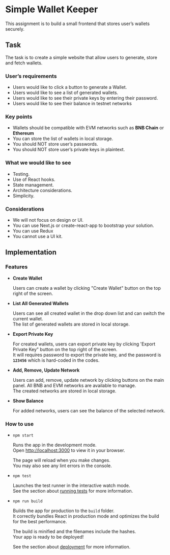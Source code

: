 # Simple Wallet Keeper

This assignment is to build a small frontend that stores user’s wallets securely.

## Task

The task is to create a simple website that allow users to generate, store and fetch wallets.

### User’s requirements

-   Users would like to click a button to generate a Wallet.
-   Users would like to see a list of generated wallets.
-   Users would like to see their private keys by entering their password.
-   Users would like to see their balance in testnet networks

### Key points

-   Wallets should be compatible with EVM networks such as **BNB Chain** or **Ethereum**
-   You can store the list of wallets in local storage.
-   You should NOT store user’s passwords.
-   You should NOT store user’s private keys in plaintext.

### What we would like to see

-   Testing.
-   Use of React hooks.
-   State management.
-   Architecture considerations.
-   Simplicity.

### Considerations

-   We will not focus on design or UI.
-   You can use Next.js or create-react-app to bootstrap your solution.
-   You can use Redux
-   You cannot use a UI kit.

## Implementation

### Features

-   **Create Wallet**

    Users can create a wallet by clicking "Create Wallet" button on the top right of the screen.

-   **List All Generated Wallets**

    Users can see all created wallet in the drop down list and can switch the current wallet.\
    The list of generated wallets are stored in local storage.

-   **Export Private Key**

    For created wallets, users can export private key by clicking 'Export Private Key" button on the top right of the screen.\
    It will requires password to export the private key, and the password is
    **`123456`** which is hard-coded in the codes.

-   **Add, Remove, Update Network**

    Users can add, remove, update network by clicking buttons on the main panel.
    All BNB and EVM networks are available to manage.\
    The created networks are stored in local storage.

-   **Show Balance**

    For added networks, users can see the balance of the selected network.

### How to use

-   `npm start`

    Runs the app in the development mode.\
    Open [http://localhost:3000](http://localhost:3000) to view it in your browser.

    The page will reload when you make changes.\
    You may also see any lint errors in the console.

- `npm test`

    Launches the test runner in the interactive watch mode.\
    See the section about [running tests](https://facebook.github.io/create-react-app/docs/running-tests) for more information.

- `npm run build`

    Builds the app for production to the `build` folder.\
    It correctly bundles React in production mode and optimizes the build for the best performance.

    The build is minified and the filenames include the hashes.\
    Your app is ready to be deployed!

    See the section about [deployment](https://facebook.github.io/create-react-app/docs/deployment) for more information.
